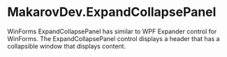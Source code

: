 MakarovDev.ExpandCollapsePanel
====================
WinForms ExpandCollapsePanel has similar to WPF Expander control for WinForms. 
The ExpandCollapsePanel control displays a header that has a collapsible window that displays content. 

